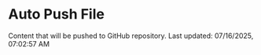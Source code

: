 # Auto Push File

Content that will be pushed to GitHub repository.
Last updated: 07/16/2025, 07:02:57 AM